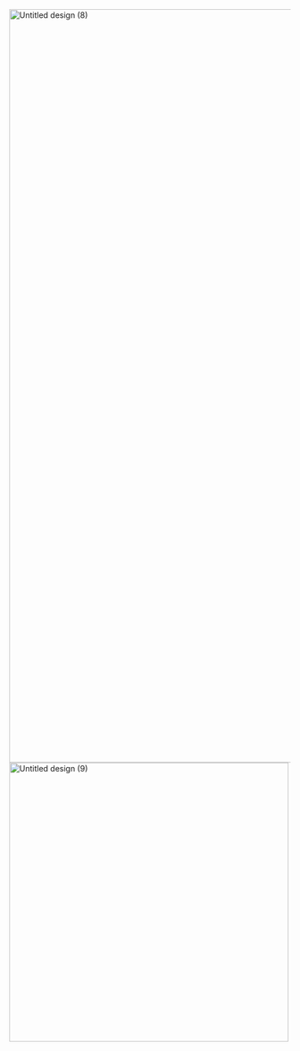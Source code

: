 <img width="913" height="1350" alt="Untitled design (8)" src="https://github.com/user-attachments/assets/7590e7bd-51b8-4572-b167-276cbf270651" />
<img width="500" height="500" alt="Untitled design (9)" src="https://github.com/user-attachments/assets/323100f5-3e5f-4f7d-ad31-fbe2f47a18b6" />

